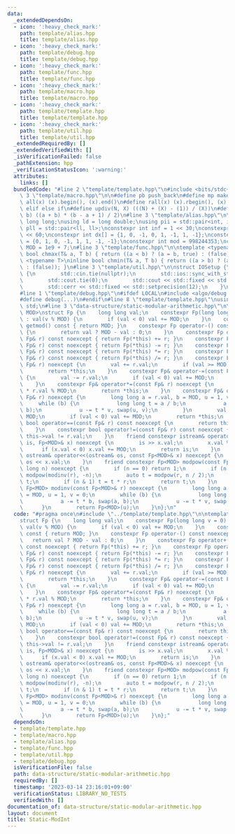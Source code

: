 ```yaml
---
data:
  _extendedDependsOn:
  - icon: ':heavy_check_mark:'
    path: template/alias.hpp
    title: template/alias.hpp
  - icon: ':heavy_check_mark:'
    path: template/debug.hpp
    title: template/debug.hpp
  - icon: ':heavy_check_mark:'
    path: template/func.hpp
    title: template/func.hpp
  - icon: ':heavy_check_mark:'
    path: template/macro.hpp
    title: template/macro.hpp
  - icon: ':heavy_check_mark:'
    path: template/template.hpp
    title: template/template.hpp
  - icon: ':heavy_check_mark:'
    path: template/util.hpp
    title: template/util.hpp
  _extendedRequiredBy: []
  _extendedVerifiedWith: []
  _isVerificationFailed: false
  _pathExtension: hpp
  _verificationStatusIcon: ':warning:'
  attributes:
    links: []
  bundledCode: "#line 2 \"template/template.hpp\"\n#include <bits/stdc++.h>\n#line\
    \ 3 \"template/macro.hpp\"\n\n#define pb push_back\n#define mp make_pair\n#define\
    \ all(x) (x).begin(), (x).end()\n#define rall(x) (x).rbegin(), (x).rend()\n#define\
    \ elif else if\n#define updiv(N, X) (((N) + (X) - (1)) / (X))\n#define sigma(a,\
    \ b) ((a + b) * (b - a + 1) / 2)\n#line 3 \"template/alias.hpp\"\n\nusing ll =\
    \ long long;\nusing ld = long double;\nusing pii = std::pair<int, int>;\nusing\
    \ pll = std::pair<ll, ll>;\nconstexpr int inf = 1 << 30;\nconstexpr ll INF = 1LL\
    \ << 60;\nconstexpr int dx[] = {1, 0, -1, 0, 1, -1, 1, -1};\nconstexpr int dy[]\
    \ = {0, 1, 0, -1, 1, 1, -1, -1};\nconstexpr int mod = 998244353;\nconstexpr int\
    \ MOD = 1e9 + 7;\n#line 3 \"template/func.hpp\"\n\ntemplate <typename T>\ninline\
    \ bool chmax(T& a, T b) { return ((a < b) ? (a = b, true) : (false)); }\ntemplate\
    \ <typename T>\ninline bool chmin(T& a, T b) { return ((a > b) ? (a = b, true)\
    \ : (false)); }\n#line 3 \"template/util.hpp\"\n\nstruct IOSetup {\n    IOSetup()\
    \ {\n        std::cin.tie(nullptr);\n        std::ios::sync_with_stdio(false);\n\
    \        std::cout.tie(0);\n        std::cout << std::fixed << std::setprecision(12);\n\
    \        std::cerr << std::fixed << std::setprecision(12);\n    }\n} IOSetup;\n\
    #line 1 \"template/debug.hpp\"\n#ifdef LOCAL\n#include <algo/debug.hpp>\n#else\n\
    #define debug(...)\n#endif\n#line 8 \"template/template.hpp\"\nusing namespace\
    \ std;\n#line 3 \"data-structure/static-modular-arithmetic.hpp\"\n\ntemplate <int\
    \ MOD>\nstruct Fp {\n    long long val;\n    constexpr Fp(long long v = 0) noexcept\
    \ : val(v % MOD) {\n        if (val < 0) val += MOD;\n    }\n    constexpr int\
    \ getmod() const { return MOD; }\n    constexpr Fp operator-() const noexcept\
    \ {\n        return val ? MOD - val : 0;\n    }\n    constexpr Fp operator+(const\
    \ Fp& r) const noexcept { return Fp(*this) += r; }\n    constexpr Fp operator-(const\
    \ Fp& r) const noexcept { return Fp(*this) -= r; }\n    constexpr Fp operator*(const\
    \ Fp& r) const noexcept { return Fp(*this) *= r; }\n    constexpr Fp operator/(const\
    \ Fp& r) const noexcept { return Fp(*this) /= r; }\n    constexpr Fp& operator+=(const\
    \ Fp& r) noexcept {\n        val += r.val;\n        if (val >= MOD) val -= MOD;\n\
    \        return *this;\n    }\n    constexpr Fp& operator-=(const Fp& r) noexcept\
    \ {\n        val -= r.val;\n        if (val < 0) val += MOD;\n        return *this;\n\
    \    }\n    constexpr Fp& operator*=(const Fp& r) noexcept {\n        val = val\
    \ * r.val % MOD;\n        return *this;\n    }\n    constexpr Fp& operator/=(const\
    \ Fp& r) noexcept {\n        long long a = r.val, b = MOD, u = 1, v = 0;\n   \
    \     while (b) {\n            long long t = a / b;\n            a -= t * b, swap(a,\
    \ b);\n            u -= t * v, swap(u, v);\n        }\n        val = val * u %\
    \ MOD;\n        if (val < 0) val += MOD;\n        return *this;\n    }\n    constexpr\
    \ bool operator==(const Fp& r) const noexcept {\n        return this->val == r.val;\n\
    \    }\n    constexpr bool operator!=(const Fp& r) const noexcept {\n        return\
    \ this->val != r.val;\n    }\n    friend constexpr istream& operator>>(istream&\
    \ is, Fp<MOD>& x) noexcept {\n        is >> x.val;\n        x.val %= MOD;\n  \
    \      if (x.val < 0) x.val += MOD;\n        return is;\n    }\n    friend constexpr\
    \ ostream& operator<<(ostream& os, const Fp<MOD>& x) noexcept {\n        return\
    \ os << x.val;\n    }\n    friend constexpr Fp<MOD> modpow(const Fp<MOD>& r, long\
    \ long n) noexcept {\n        if (n == 0) return 1;\n        if (n < 0) return\
    \ modpow(modinv(r), -n);\n        auto t = modpow(r, n / 2);\n        t = t *\
    \ t;\n        if (n & 1) t = t * r;\n        return t;\n    }\n    friend constexpr\
    \ Fp<MOD> modinv(const Fp<MOD>& r) noexcept {\n        long long a = r.val, b\
    \ = MOD, u = 1, v = 0;\n        while (b) {\n            long long t = a / b;\n\
    \            a -= t * b, swap(a, b);\n            u -= t * v, swap(u, v);\n  \
    \      }\n        return Fp<MOD>(u);\n    }\n};\n"
  code: "#pragma once\n#include \"../template/template.hpp\"\n\ntemplate <int MOD>\n\
    struct Fp {\n    long long val;\n    constexpr Fp(long long v = 0) noexcept :\
    \ val(v % MOD) {\n        if (val < 0) val += MOD;\n    }\n    constexpr int getmod()\
    \ const { return MOD; }\n    constexpr Fp operator-() const noexcept {\n     \
    \   return val ? MOD - val : 0;\n    }\n    constexpr Fp operator+(const Fp& r)\
    \ const noexcept { return Fp(*this) += r; }\n    constexpr Fp operator-(const\
    \ Fp& r) const noexcept { return Fp(*this) -= r; }\n    constexpr Fp operator*(const\
    \ Fp& r) const noexcept { return Fp(*this) *= r; }\n    constexpr Fp operator/(const\
    \ Fp& r) const noexcept { return Fp(*this) /= r; }\n    constexpr Fp& operator+=(const\
    \ Fp& r) noexcept {\n        val += r.val;\n        if (val >= MOD) val -= MOD;\n\
    \        return *this;\n    }\n    constexpr Fp& operator-=(const Fp& r) noexcept\
    \ {\n        val -= r.val;\n        if (val < 0) val += MOD;\n        return *this;\n\
    \    }\n    constexpr Fp& operator*=(const Fp& r) noexcept {\n        val = val\
    \ * r.val % MOD;\n        return *this;\n    }\n    constexpr Fp& operator/=(const\
    \ Fp& r) noexcept {\n        long long a = r.val, b = MOD, u = 1, v = 0;\n   \
    \     while (b) {\n            long long t = a / b;\n            a -= t * b, swap(a,\
    \ b);\n            u -= t * v, swap(u, v);\n        }\n        val = val * u %\
    \ MOD;\n        if (val < 0) val += MOD;\n        return *this;\n    }\n    constexpr\
    \ bool operator==(const Fp& r) const noexcept {\n        return this->val == r.val;\n\
    \    }\n    constexpr bool operator!=(const Fp& r) const noexcept {\n        return\
    \ this->val != r.val;\n    }\n    friend constexpr istream& operator>>(istream&\
    \ is, Fp<MOD>& x) noexcept {\n        is >> x.val;\n        x.val %= MOD;\n  \
    \      if (x.val < 0) x.val += MOD;\n        return is;\n    }\n    friend constexpr\
    \ ostream& operator<<(ostream& os, const Fp<MOD>& x) noexcept {\n        return\
    \ os << x.val;\n    }\n    friend constexpr Fp<MOD> modpow(const Fp<MOD>& r, long\
    \ long n) noexcept {\n        if (n == 0) return 1;\n        if (n < 0) return\
    \ modpow(modinv(r), -n);\n        auto t = modpow(r, n / 2);\n        t = t *\
    \ t;\n        if (n & 1) t = t * r;\n        return t;\n    }\n    friend constexpr\
    \ Fp<MOD> modinv(const Fp<MOD>& r) noexcept {\n        long long a = r.val, b\
    \ = MOD, u = 1, v = 0;\n        while (b) {\n            long long t = a / b;\n\
    \            a -= t * b, swap(a, b);\n            u -= t * v, swap(u, v);\n  \
    \      }\n        return Fp<MOD>(u);\n    }\n};"
  dependsOn:
  - template/template.hpp
  - template/macro.hpp
  - template/alias.hpp
  - template/func.hpp
  - template/util.hpp
  - template/debug.hpp
  isVerificationFile: false
  path: data-structure/static-modular-arithmetic.hpp
  requiredBy: []
  timestamp: '2023-03-14 23:16:01+09:00'
  verificationStatus: LIBRARY_NO_TESTS
  verifiedWith: []
documentation_of: data-structure/static-modular-arithmetic.hpp
layout: document
title: Static-ModInt
---
```

